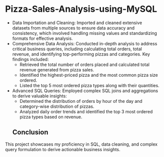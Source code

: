 # Pizza-Sales-Analysis-using-MySQL
- Data Importation and Cleaning: Imported and cleaned extensive datasets from multiple sources to ensure data accuracy and consistency, which involved handling missing values and standardizing formats for effective analysis.
- Comprehensive Data Analysis: Conducted in-depth analysis to address critical business queries, including calculating total orders, total revenue, and identifying top-performing pizzas and categories. Key findings included:
  - Retrieved the total number of orders placed and calculated total revenue generated from pizza sales.
  - Identified the highest-priced pizza and the most common pizza size ordered.
  - Listed the top 5 most ordered pizza types along with their quantities.
- Advanced SQL Queries: Employed complex SQL joins and aggregations to derive valuable insights:
  - Determined the distribution of orders by hour of the day and category-wise distribution of pizzas.
  - Analyzed daily order trends and identified the top 3 most ordered pizza types based on revenue.
  ## Conclusion
This project showcases my proficiency in SQL, data cleaning, and complex query formulation to derive actionable business insights.
